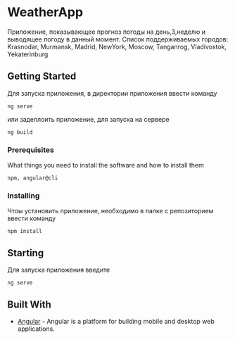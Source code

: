 # WeatherApp

Приложение, показывающее прогноз погоды на день,3,неделю и выводящее погоду в данный момент.
Список поддерживаемых городов: Krasnodar, Murmansk, Madrid, NewYork, Moscow, Tanganrog, Vladivostok, Yekaterinburg 

## Getting Started

Для запуска приложения, в директории приложения ввести команду 

```
ng serve
```

или задеплоить приложение, для запуска на сервере

```
ng build
```

### Prerequisites

What things you need to install the software and how to install them

```
npm, angular@cli
```

### Installing

Чтоы установить приложение, необходимо в папке с репозиторием ввести команду

```
npm install
```

## Starting

Для запуска приложения введите 

```
ng serve
```

## Built With

* [Angular](https://angular.io/docs) - Angular is a platform for building mobile and desktop web applications. 




